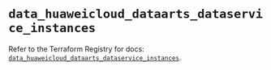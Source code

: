 # `data_huaweicloud_dataarts_dataservice_instances`

Refer to the Terraform Registry for docs: [`data_huaweicloud_dataarts_dataservice_instances`](https://registry.terraform.io/providers/huaweicloud/huaweicloud/1.71.1/docs/data-sources/dataarts_dataservice_instances).
